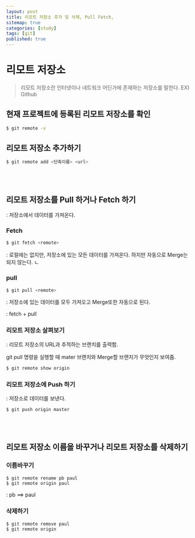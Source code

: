 ```yaml
---
layout: post
title: 리모트 저장소 추가 및 삭제, Pull Fetch, 
sitemap: true
categories: [study]
tags: [git]
published: true
---
```


# 리모트 저장소

> 리모트 저장소란 인터넷이나 네트워크 어딘가에 존재하는 저장소를 말한다. EX) Github 

## 현재 프로젝트에 등록된 리모트 저장소를 확인

~~~bash
$ git remote -v
~~~

## 리모트 저장소 추가하기

~~~bash
$ git remote add <단축이름> <url> 
~~~

<br>
<br>


## 리모트 저장소를 Pull 하거나 Fetch 하기

: 저장소에서 데이터를 가져온다. 

### Fetch

~~~bash
$ git fetch <remote>
~~~

: 로컬에는 없지만, 저장소에 있는 모든 데이터를 가져온다. 하지만 자동으로 Merge는 되지 않는다. ㄴ

### pull

~~~bash
$ git pull <remote>
~~~

: 저장소에 있는 데이터를 모두 가져오고 Merge또한 자동으로 된다. 

: fetch + pull 


### 리모트 저장소 살펴보기

: 리모트 저장소의 URL과 추적하는 브랜치를 출력함. 

git pull 명령을 실행할 때 mater 브랜치와 Merge할 브랜치가 무엇인지 보여줌.

~~~bash
$ git remote show origin
~~~


### 리모트 저장소에 Push 하기

: 저장소로 데이터를 보낸다. 

~~~bash
$ git push origin master
~~~




<br>
<br>


## 리모트 저장소 이름을 바꾸거나 리모트 저장소를 삭제하기

### 이름바꾸기

~~~bash
$ git remote rename pb paul
$ git remote origin paul
~~~

: pb ==> paul

### 삭제하기

~~~
$ git remote remove paul
$ git remote origin
~~~



